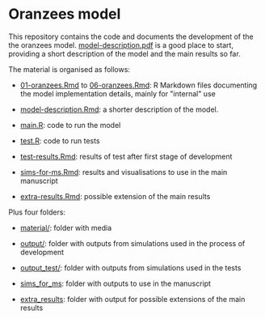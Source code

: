 # Oranzees model

This repository contains the code and documents the development of the the oranzees model. [model-description.pdf](model-description.pdf) is a good place to start, providing a short description of the model and the main results so far. 

The material is organised as follows:

* [01-oranzees.Rmd](01-oranzees.Rmd) to [06-oranzees.Rmd](06-oranzees.Rmd): R Markdown files documenting the model implementation details, mainly for "internal" use

* [model-description.Rmd](model-description.Rmd): a shorter description of the model.

* [main.R](main.R): code to run the model

* [test.R](test.R): code to run tests

* [test-results.Rmd](test-results.Rmd): results of test after first stage of development

* [sims-for-ms.Rmd](sims-for-ms.Rmd): results and visualisations to use in the main manuscript

* [extra-results.Rmd](extra-results.Rmd): possible extension of the main results

Plus four folders:

* [material/](material): folder with media

* [output/](output): folder with outputs from simulations used in the process of development

* [output_test/](output_test): folder with outputs from simulations used in the tests

* [sims_for_ms](sims_for_ms): folder with outputs to use in the manuscript

* [extra_results](extra_results): folder with output for possible extensions of the main results
